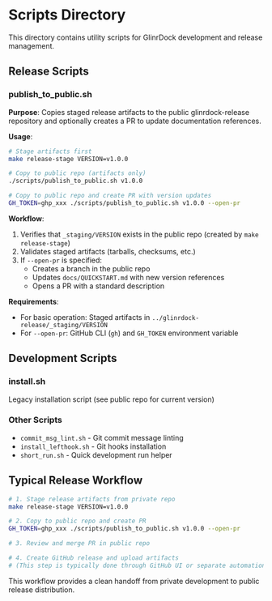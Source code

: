 # Scripts Directory

This directory contains utility scripts for GlinrDock development and release management.

## Release Scripts

### publish_to_public.sh

**Purpose**: Copies staged release artifacts to the public glinrdock-release repository and optionally creates a PR to update documentation references.

**Usage**:
```bash
# Stage artifacts first
make release-stage VERSION=v1.0.0

# Copy to public repo (artifacts only)
./scripts/publish_to_public.sh v1.0.0

# Copy to public repo and create PR with version updates
GH_TOKEN=ghp_xxx ./scripts/publish_to_public.sh v1.0.0 --open-pr
```

**Workflow**:
1. Verifies that `_staging/VERSION` exists in the public repo (created by `make release-stage`)
2. Validates staged artifacts (tarballs, checksums, etc.)
3. If `--open-pr` is specified:
   - Creates a branch in the public repo
   - Updates `docs/QUICKSTART.md` with new version references
   - Opens a PR with a standard description

**Requirements**:
- For basic operation: Staged artifacts in `../glinrdock-release/_staging/VERSION`
- For `--open-pr`: GitHub CLI (`gh`) and `GH_TOKEN` environment variable

## Development Scripts

### install.sh
Legacy installation script (see public repo for current version)

### Other Scripts
- `commit_msg_lint.sh` - Git commit message linting
- `install_lefthook.sh` - Git hooks installation
- `short_run.sh` - Quick development run helper

## Typical Release Workflow

```bash
# 1. Stage release artifacts from private repo
make release-stage VERSION=v1.0.0

# 2. Copy to public repo and create PR
GH_TOKEN=ghp_xxx ./scripts/publish_to_public.sh v1.0.0 --open-pr

# 3. Review and merge PR in public repo

# 4. Create GitHub release and upload artifacts
# (This step is typically done through GitHub UI or separate automation)
```

This workflow provides a clean handoff from private development to public release distribution.